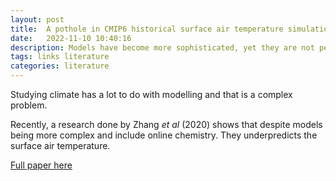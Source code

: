 ```yaml
---
layout: post
title:  A pothole in CMIP6 historical surface air temperature simulations 
date:   2022-11-10 10:40:16
description: Models have become more sophisticated, yet they are not performing as we expected.
tags: links literature
categories: literature
---
```


Studying climate has a lot to do with modelling and that is a complex problem. 

Recently, a research done by Zhang _et al_ (2020) shows that despite models being more complex and include online chemistry. They underpredicts the surface air temperature.

[Full paper here](https://acp.copernicus.org/articles/21/18609/2021/acp-21-18609-2021.html)

